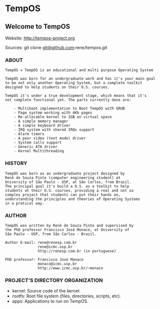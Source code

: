 # TempOS

## Welcome to TempOS

Website: http://tempos-project.org

Sources: git clone git@github.com:rene/tempos.git

### ABOUT

	TempOS = TempOS is an educational and multi purpose Operating System

	TempOS was born for an undergraduate work and has it's your main goal
	to be not only another Operating System, but a complete toolkit
	designed to help students on their O.S. courses.

	TempOS it's under a true development stage, which means that it's
	not complete functional yet. The parts currently done are:

		- Multiboot implementation to Boot TempOS with GRUB
		- Page system working with 4Kb pages
		- Re-allocable kernel to 3GB on virtual space
		- A simple memory manager
		- A simple keyboard driver
		- IRQ system with shared IRQs support
		- Alarm timers
		- A poor video (text mode) driver
		- System calls support
		- Generic ATA driver
		- Kernel Multithreading

### HISTORY
	TempOS was born as an undergraduate project designed by
	Renê de Souza Pinto (computer engineering student) at
	University of São Paulo - USP, at São Carlos, from Brazil.
	The principal goal it's build a O.S. as a toolkit to help
	students at their O.S. courses, providing a real and not so
	complex project that students can put their hands on,
	understanding the principles and theories of Operating Systems
	in a pratical way.


### AUTHOR
	TempOS was written by Renê de Souza Pinto and supervised by
	the PhD professor Francisco José Monaco, at University of
	São Paulo - USP, from São Carlos - Brazil.

	Author E-mail: rene@renesp.com.br
                   rene@icmc.usp.br
                   http://renesp.com.br (in portuguese)

	PhD professor: Francisco José Monaco
                   monaco@icmc.usp.br
                   http://www.icmc.usp.br/~monaco


### PROJECT'S DIRECTORY ORGANIZATION

- kernel: Source code of the kernel. 
- rootfs: Root file system (files, directories, scripts, etc).
- apps:   Applications to run on TempOS.

